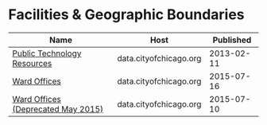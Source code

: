 # Facilities & Geographic Boundaries

Name | Host | Published
---- | ---- | ---------
[Public Technology Resources](../datasets/nen3-vcxj.md) | data.cityofchicago.org | 2013-02-11
[Ward Offices](../datasets/htai-wnw4.md) | data.cityofchicago.org | 2015-07-16
[Ward Offices (Deprecated May 2015)](../datasets/6mw6-krd4.md) | data.cityofchicago.org | 2015-07-10

